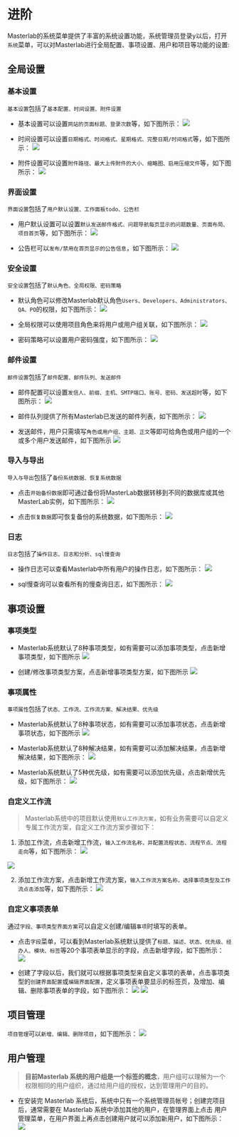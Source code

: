 
# 进阶

Masterlab的系统菜单提供了丰富的系统设置功能，系统管理员登录y以后，打开`系统`菜单，可以对Masterlab进行全局配置、事项设置、用户和项目等功能的设置:


## 全局设置

### 基本设置
`基本设置`包括了`基本配置、时间设置、附件设置`
- 基本设置可以设置`网站的页面标题、登录次数`等，如下图所示：
![](http://www.masterlab.vip/docs/images/setting_01.png)


- 时间设置可以设置`日期格式、时间格式、星期格式、完整日期/时间格式`等，如下图所示：
![](http://www.masterlab.vip/docs/images/setting_02.png)


- 附件设置可以设置`附件路径、最大上传附件的大小、缩略图、启用压缩文件`等，如下图所示：
![](http://www.masterlab.vip/docs/images/setting_03.png)


### 界面设置
`界面设置`包括了`用户默认设置、工作面板todo、公告栏`
- 用户默认设置可以设置`默认发送邮件格式、问题导航每页显示的问题数量、页面布局、项目首页`等，如下图所示：
![](http://www.masterlab.vip/docs/images/setting_04.png)


- 公告栏可以`发布/禁用在首页显示的公告信息`，如下图所示：
![](http://www.masterlab.vip/docs/images/setting_15.png)



### 安全设置
`安全设置`包括了`默认角色、全局权限、密码策略`

- 默认角色可以修改Masterlab默认角色`Users、Developers、Administrators、QA、PO`的权限，如下图所示：
![](http://www.masterlab.vip/docs/images/setting_05.png)

- 全局权限可以使用项目角色来将用户或用户组关联，如下图所示：
![](http://www.masterlab.vip/docs/images/setting_06.png)

- 密码策略可以设置用户密码强度，如下图所示：
![](http://www.masterlab.vip/docs/images/setting_07.png)

### 邮件设置
`邮件设置`包括了`邮件配置、邮件队列、发送邮件`
- 邮件配置可以设置`发信人、前缀、主机、SMTP端口、账号、密码、发送超时`等，如下图所示：
![](http://www.masterlab.vip/docs/images/setting_08.png)

- 邮件队列提供了所有Masterlab已发送的邮件列表，如下图所示：
![](http://www.masterlab.vip/docs/images/setting_09.png)

- 发送邮件，用户只需填写`角色或用户组、主题、正文`等即可给角色或用户组的一个或多个用户发送邮件，如下图所示
![](http://www.masterlab.vip/docs/images/setting_10.png)

### 导入与导出
`导入与导出`包括了`备份系统数据、恢复系统数据`

- 点击`开始备份数据`即可通过备份将MasterLab数据转移到不同的数据库或其他MasterLab实例，如下图所示：
![](http://www.masterlab.vip/docs/images/setting_11.png)

- 点击`恢复数据`即可恢复备份的系统数据，如下图所示：
![](http://www.masterlab.vip/docs/images/setting_12.png)

### 日志
`日志`包括了`操作日志、日志和分析、sql慢查询`
- 操作日志可以查看Masterlab中所有用户的操作日志，如下图所示：
![](http://www.masterlab.vip/docs/images/setting_13.png)

- sql慢查询可以查看所有的慢查询日志，如下图所示：
![](http://www.masterlab.vip/docs/images/setting_14.png)


## 事项设置

### 事项类型
- Masterlab系统默认了8种事项类型，如有需要可以添加事项类型，点击新增事项类型，如下图所示
![](http://www.masterlab.vip/docs/images/issue_05.png)

- 创建/修改事项类型方案，点击新增事项类型方案，如下图所示
![](http://www.masterlab.vip/docs/images/issue_06.png)


### 事项属性
`事项属性`包括了`状态、工作流、工作流方案、解决结果、优先级`
- Masterlab系统默认了8种事项状态，如有需要可以添加事项状态，点击新增事项状态，如下图所示
![](http://www.masterlab.vip/docs/images/issue_08.png)

- Masterlab系统默认了8种解决结果，如有需要可以添加解决结果，点击新增解决结果，如下图所示：
![](http://www.masterlab.vip/docs/images/issue_12.png)

- Masterlab系统默认了5种优先级，如有需要可以添加优先级，点击新增优先级，如下图所示：
![](http://www.masterlab.vip/docs/images/issue_13.png)

### 自定义工作流
  >Masterlab系统中的项目默认使用`默认工作流方案`，如有业务需要可以自定义专属工作流方案，自定义工作流方案步骤如下：

 1. 添加工作流，点击新增工作流，`输入工作流名称，并配置流程状态、流程节点、流程走向`等，如下图所示：
![](http://www.masterlab.vip/docs/images/issue_09.png)

![](http://www.masterlab.vip/docs/images/issue_20.png)

 2. 添加工作流方案，点击新增工作流方案，`输入工作流方案名称，选择事项类型及工作流点击添加`等，如下图所示：
![](http://www.masterlab.vip/docs/images/issue_11.png)


### 自定义事项表单
通过`字段、事项类型界面方案`可以自定义创建/编辑`事项`时填写的表单。

- 点击`字段`菜单，可以看到Masterlab系统默认提供了`标题、描述、状态、优先级、经办人、模块、标签`等20个事项表单显示的字段，点击新增字段，如下图所示：
![](http://www.masterlab.vip/docs/images/issue_14.png)


- 创建了字段以后，我们就可以根据事项类型来自定义事项的表单，点击事项类型的`创建界面配置`或`编辑界面配置`，定义事项表单要显示的标签页，及增加、编辑、删除事项表单的字段，如下图所示：
![](http://www.masterlab.vip/docs/images/issue_15.png)
![](http://www.masterlab.vip/docs/images/issue_18.png)

## 项目管理 
`项目管理`可以`新增、编辑、删除项目`，如下图所示：
![](http://www.masterlab.vip/docs/images/setting_16.png)

## 用户管理
   > **目前Masterlab 系统的用户组是一个标签的概念**，用户组可以理解为一个权限相同的用户组织，通过给用户组的授权，达到管理用户的目的。

-  在安装完 Masterlab 系统后，系统中只有一个系统管理员帐号；创建完项目后，通常需要在 Masterlab 系统中添加其他的用户，在管理界面上点击 用户管理菜单，在用户界面上再点击创建用户就可以添加新用户，如下图所示：
![](http://www.masterlab.vip/docs/images/users_02.png)



